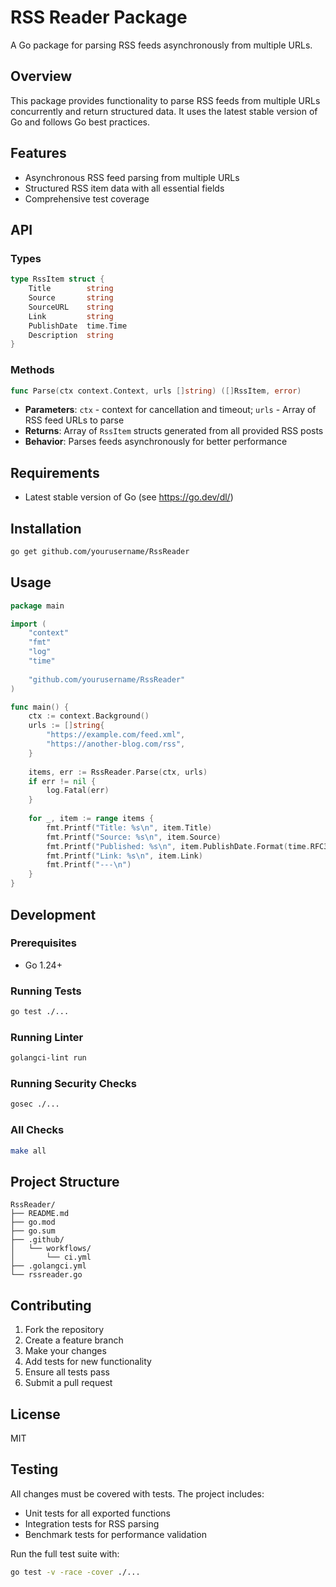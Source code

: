 # RSS Reader Package

A Go package for parsing RSS feeds asynchronously from multiple URLs.

## Overview

This package provides functionality to parse RSS feeds from multiple URLs concurrently and return structured data. It uses the latest stable version of Go and follows Go best practices.

## Features

- Asynchronous RSS feed parsing from multiple URLs
- Structured RSS item data with all essential fields
- Comprehensive test coverage

## API

### Types

```go
type RssItem struct {
    Title        string
    Source       string
    SourceURL    string
    Link         string
    PublishDate  time.Time
    Description  string
}
```

### Methods

```go
func Parse(ctx context.Context, urls []string) ([]RssItem, error)
```

- **Parameters**: `ctx` - context for cancellation and timeout; `urls` - Array of RSS feed URLs to parse
- **Returns**: Array of `RssItem` structs generated from all provided RSS posts
- **Behavior**: Parses feeds asynchronously for better performance

## Requirements

- Latest stable version of Go (see https://go.dev/dl/)

## Installation

```bash
go get github.com/yourusername/RssReader
```

## Usage

```go
package main

import (
    "context"
    "fmt"
    "log"
    "time"
    
    "github.com/yourusername/RssReader"
)

func main() {
    ctx := context.Background()
    urls := []string{
        "https://example.com/feed.xml",
        "https://another-blog.com/rss",
    }
    
    items, err := RssReader.Parse(ctx, urls)
    if err != nil {
        log.Fatal(err)
    }
    
    for _, item := range items {
        fmt.Printf("Title: %s\n", item.Title)
        fmt.Printf("Source: %s\n", item.Source)
        fmt.Printf("Published: %s\n", item.PublishDate.Format(time.RFC3339))
        fmt.Printf("Link: %s\n", item.Link)
        fmt.Printf("---\n")
    }
}
```

## Development

### Prerequisites

- Go 1.24+

### Running Tests

```bash
go test ./...
```

### Running Linter

```bash
golangci-lint run
```

### Running Security Checks

```bash
gosec ./...
```

### All Checks

```bash
make all
```

## Project Structure

```
RssReader/
├── README.md
├── go.mod
├── go.sum
├── .github/
│   └── workflows/
│       └── ci.yml
├── .golangci.yml
└── rssreader.go
```

## Contributing

1. Fork the repository
2. Create a feature branch
3. Make your changes
4. Add tests for new functionality
5. Ensure all tests pass
6. Submit a pull request

## License

MIT

## Testing

All changes must be covered with tests. The project includes:

- Unit tests for all exported functions
- Integration tests for RSS parsing
- Benchmark tests for performance validation

Run the full test suite with:

```bash
go test -v -race -cover ./...
``` 